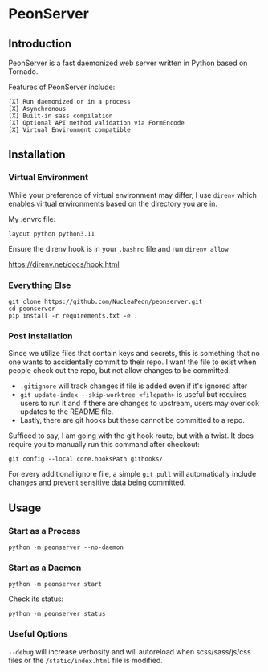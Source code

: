 PeonServer
==========

Introduction
------------

PeonServer is a fast daemonized web server written in Python based on Tornado.

Features of PeonServer include:

    [X] Run daemonized or in a process
    [X] Asynchronous
    [X] Built-in sass compilation
    [X] Optional API method validation via FormEncode
    [X] Virtual Environment compatible
    
Installation
------------

### Virtual Environment


While your preference of virtual environment may differ, I use ``direnv`` which enables virtual environments based on the directory you are in.

My .envrc file:

```
layout python python3.11
```

Ensure the direnv hook is in your ``.bashrc`` file and run ``direnv allow``

https://direnv.net/docs/hook.html


### Everything Else

```
git clone https://github.com/NucleaPeon/peonserver.git
cd peonserver
pip install -r requirements.txt -e .
```

### Post Installation

Since we utilize files that contain keys and secrets, this is something that no one wants to accidentally commit to their repo.
I want the file to exist when people check out the repo, but not allow changes to be committed.

  - `.gitignore` will track changes if file is added even if it's ignored after
  - `git update-index --skip-worktree <filepath>` is useful but requires users to run it and if there are changes to upstream, users may overlook updates to the README file.
  - Lastly, there are git hooks but these cannot be committed to a repo.

Sufficed to say, I am going with the git hook route, but with a twist. It does require you to manually run this command after checkout:

```
git config --local core.hooksPath githooks/
```

For every additional ignore file, a simple ``git pull`` will automatically include changes and prevent sensitive data being committed.


Usage
-----

### Start as a Process

```
python -m peonserver --no-daemon
```

### Start as a Daemon

```
python -m peonserver start
```

Check its status:

```
python -m peonserver status
```


### Useful Options

``--debug`` will increase verbosity and will autoreload when scss/sass/js/css files or the ``/static/index.html`` file is modified.


